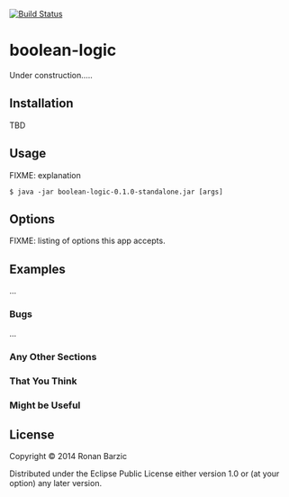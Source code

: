 [![Build Status](https://travis-ci.org/rbarzic/boolean-logic.svg?branch=master)](https://travis-ci.org/rbarzic/boolean-logic)

# boolean-logic


Under construction.....

## Installation

TBD

## Usage

FIXME: explanation

    $ java -jar boolean-logic-0.1.0-standalone.jar [args]

## Options

FIXME: listing of options this app accepts.

## Examples

...

### Bugs

...

### Any Other Sections
### That You Think
### Might be Useful

## License

Copyright © 2014 Ronan Barzic

Distributed under the Eclipse Public License either version 1.0 or (at
your option) any later version.

